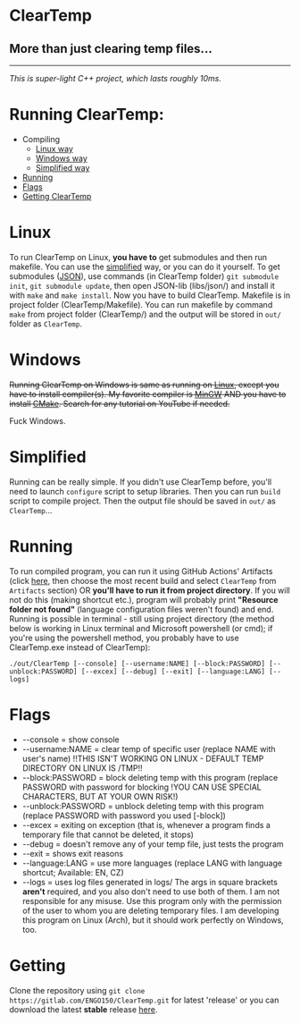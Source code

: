 # ClearTemp
More than just clearing temp files...
-
---

*This is super-light C++ project, which lasts roughly 10ms.*

# Running ClearTemp:
- Compiling
	- [Linux way](#Linux)
	- [Windows way](#Windows)
	- [Simplified way](#Simplified)
- [Running](#Running)
- [Flags](#Flags)
- [Getting ClearTemp](#Getting)

# Linux
To run ClearTemp on Linux, **you have to** get submodules and then run makefile. You can use the [simplified](#Simplified) way, or you can do it yourself. To get submodules ([JSON](https://github.com/nlohmann/json)), use commands (in ClearTemp folder) `git submodule init`, `git submodule update`, then open JSON-lib (libs/json/) and install it with `make` and `make install`. Now you have to build ClearTemp. Makefile is in project folder (ClearTemp/Makefile). You can run makefile by command `make` from project folder (ClearTemp/) and the output will be stored in `out/` folder as `ClearTemp`.

# Windows
~~Running ClearTemp on Windows is same as running on [Linux](#Linux), except you have to install compiler(s). My favorite compiler is [MinGW](https://sourceforge.net/projects/mingw/) AND you have to install [CMake](https://cmake.org/). Search for any tutorial on YouTube if needed.~~

Fuck Windows.

# Simplified
Running can be really simple. If you didn't use ClearTemp before, you'll need to launch `configure` script to setup libraries. Then you can run `build` script to compile project. Then the output file should be saved in `out/` as `ClearTemp`...

# Running
To run compiled program, you can run it using GitHub Actions' Artifacts (click [here](https://github.com/ENGO150/ClearTemp/actions), then choose the most recent build and select `ClearTemp` from `Artifacts` section) OR **you'll have to run it from project directory**. If you will not do this (making shortcut etc.), program will probably print **"Resource folder not found"** (language configuration files weren't found) and end. Running is possible in terminal - still using project directory (the method below is working in Linux terminal and Microsoft powershell (or cmd); if you're using the powershell method, you probably have to use ClearTemp.exe instead of ClearTemp):

`./out/ClearTemp [--console] [--username:NAME] [--block:PASSWORD] [--unblock:PASSWORD] [--excex] [--debug] [--exit] [--language:LANG] [--logs]`

# Flags
- --console = show console
- --username:NAME = clear temp of specific user (replace NAME with user's name) !!THIS ISN'T WORKING ON LINUX - DEFAULT TEMP DIRECTORY ON LINUX IS /TMP!!
- --block:PASSWORD = block deleting temp with this program (replace PASSWORD with password for blocking !YOU CAN USE SPECIAL CHARACTERS, BUT AT YOUR OWN RISK!)
- --unblock:PASSWORD = unblock deleting temp with this program (replace PASSWORD with password you used [-block])
- --excex = exiting on exception (that is, whenever a program finds a temporary file that cannot be deleted, it stops)
- --debug = doesn't remove any of your temp file, just tests the program
- --exit = shows exit reasons
- --language:LANG = use more languages (replace LANG with language shortcut; Available: EN, CZ)
- --logs = uses log files generated in logs/
The args in square brackets **aren't** required, and you also don't need to use both of them. I am not responsible for any misuse. Use this program only with the permission of the user to whom you are deleting temporary files. I am developing this program on Linux (Arch), but it should work perfectly on Windows, too.

# Getting
Clone the repository using `git clone https://gitlab.com/ENGO150/ClearTemp.git` for latest 'release' or you can download the latest **stable** release [here](https://gitlab.com/ENGO150/ClearTemp/-/releases).
